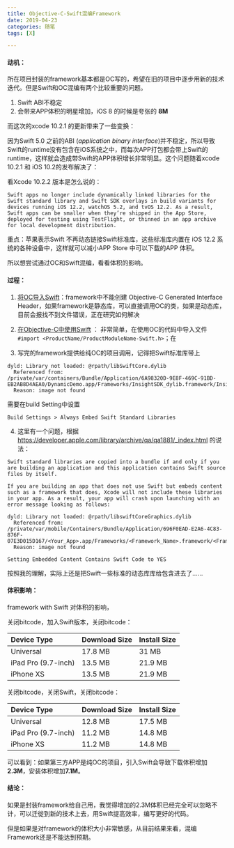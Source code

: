 ```yaml
---
title: Objective-C-Swift混编Framework
date: 2019-04-23 
categories: 随笔
tags: [X]

---
```



#### 动机：

所在项目封装的framework基本都是OC写的，希望在旧的项目中逐步用新的技术迭代。但是Swift和OC混编有两个比较重要的问题。

1. Swift ABI不稳定
2. 会带来APP体积的明星增加，iOS 8 的时候是夸张的 **8M** 

而这次的xcode 10.2.1 的更新带来了一些变换：

因为Swift 5.0 之前的ABI (*application binary interface*)并不稳定，所以导致Swift的runtime没有包含在iOS系统之中，而每次APP打包都会带上Swift的runtime，这样就会造成带Swift的APP体积增长非常明显。这个问题随着xcode 10.2.1 和 iOS 10.2的发布解决了：

看Xcode  10.2.2 版本是怎么说的：

```
Swift apps no longer include dynamically linked libraries for the Swift standard library and Swift SDK overlays in build variants for devices running iOS 12.2, watchOS 5.2, and tvOS 12.2. As a result, Swift apps can be smaller when they’re shipped in the App Store, deployed for testing using TestFlight, or thinned in an app archive for local development distribution.
```

重点：苹果表示Swift 不再动态链接Swift标准库，这些标准库内置在 iOS 12.2 系统的各种设备中，这样就可以减小APP Store 中可以下载的APP 体积。

所以想尝试通过OC和Swift混编，看看体积的影响。



#### 过程：

1. [将OC导入Swift](https://developer.apple.com/documentation/swift/imported_c_and_objective-c_apis/importing_objective-c_into_swift>)：framework中不能创建 Objective-C Generated Interface Header，如果framework是静态库，可以直接调用OC的类，如果是动态库，目前会报找不到文件错误，正在研究如何解决
2. [在Objective-C中使用Swift](  https://developer.apple.com/documentation/swift/imported_c_and_objective-c_apis/importing_swift_into_objective-c) ： 非常简单，在使用OC的代码中导入文件 `#import <ProductName/ProductModuleName-Swift.h>`；在

3. 写完的framework提供给纯OC的项目调用，记得把Swift标准库带上

```
dyld: Library not loaded: @rpath/libSwiftCore.dylib
  Referenced from: /private/var/containers/Bundle/Application/6A98320D-9E8F-469C-91BD-EB2AB8D4AEA0/DynamicDemo.app/Frameworks/InsightSDK_dylib.framework/InsightSDK_dylib
  Reason: image not found
```

需要在build Setting中设置 

```
Build Settings > Always Embed Swift Standard Libraries
```

4. 这里有一个问题，根据 <https://developer.apple.com/library/archive/qa/qa1881/_index.html> 的说法：

```
Swift standard libraries are copied into a bundle if and only if you are building an application and this application contains Swift source files by itself.

If you are building an app that does not use Swift but embeds content such as a framework that does, Xcode will not include these libraries in your app. As a result, your app will crash upon launching with an error message looking as follows:

dyld: Library not loaded: @rpath/libswiftCoreGraphics.dylib
  Referenced from: /private/var/mobile/Containers/Bundle/Application/696F0EAD-E2A6-4C83-876F-07E3D015D167/<Your_App>.app/Frameworks/<Framework_Name>.framework/<Framework_Name>
  Reason: image not found
  
Setting Embedded Content Contains Swift Code to YES
```

按照我的理解，实际上还是把Swift一些标准的动态库库给包含进去了……



#### 体积影响：

framework with Swift 对体积的影响，

关闭bitcode，加入Swift版本，关闭bitcode：

| Device Type         | Download Size | Install Size |
| :------------------ | :------------ | :----------- |
| Universal           | 17.8 MB       | 31 MB        |
| iPad Pro (9.7-inch) | 13.5 MB       | 21.9 MB      |
| iPhone XS           | 13.5 MB       | 21.9 MB      |

关闭bitcode，关闭Swift，关闭bitcode：

| Device Type         | Download Size | Install Size |
| :------------------ | :------------ | :----------- |
| Universal           | 12.8 MB       | 17.5 MB      |
| iPad Pro (9.7-inch) | 11.2 MB       | 14.8 MB      |
| iPhone XS           | 11.2 MB       | 14.8 MB      |

可以看到：如果第三方APP是纯OC的项目，引入Swift会导致下载体积增加 **2.3M**，安装体积增加**7.1M**。



#### 结论：

如果是封装framework给自己用，我觉得增加的2.3M体积已经完全可以忽略不计，可以迁徙到新的技术上去，用Swift提高效率，编写更好的代码。

但是如果是对framework的体积大小非常敏感，从目前结果来看，混编Framework还是不能达到预期。
<!-- more -->
